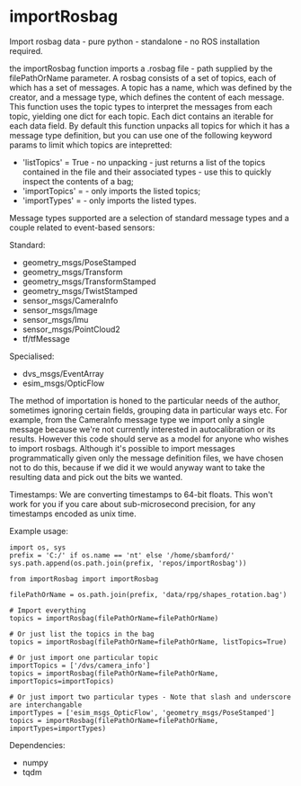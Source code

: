 # importRosbag
Import rosbag data - pure python - standalone - no ROS installation required.

the importRosbag function imports a .rosbag file - path supplied by the 
filePathOrName parameter. 
A rosbag consists of a set of topics, each of which has a set of messages.
A topic has a name, which was defined by the creator, and a message type, which
defines the content of each message. 
This function uses the topic types to interpret the messages from each topic, 
yielding one dict for each topic. Each dict contains an iterable for each data 
field.
By default this function unpacks all topics for which it has a message type 
definition, but you can use one of the following keyword params to limit which 
topics are intepretted:

* 'listTopics' = True - no unpacking - just returns a list of the topics contained in the file and their associated types - use this to quickly inspect the contents of a bag;
* 'importTopics' = <list of strings> - only imports the listed topics;
* 'importTypes' = <list of strings> - only imports the listed types.

Message types supported are a selection of standard message types and a couple 
related to event-based sensors:

Standard:

* geometry_msgs/PoseStamped
* geometry_msgs/Transform
* geometry_msgs/TransformStamped
* geometry_msgs/TwistStamped
* sensor_msgs/CameraInfo
* sensor_msgs/Image
* sensor_msgs/Imu
* sensor_msgs/PointCloud2
* tf/tfMessage

Specialised:

* dvs_msgs/EventArray
* esim_msgs/OpticFlow

The method of importation is honed to the particular needs of the author, 
sometimes ignoring certain fields, grouping data in particular ways etc. 
For example, from the CameraInfo message type we import only a single message 
because we're not currently interested in autocalibration or its results.
However this code should serve as a model for anyone who wishes to import rosbags.
Although it's possible to import messages programmatically given only the message 
definition files, we have chosen not to do this, because if we did it we would 
anyway want to take the resulting data and pick out the bits we wanted. 

Timestamps: We are converting timestamps to 64-bit floats. This won't work for you 
if you care about sub-microsecond precision, for any timestamps encoded as unix time. 

Example usage:

```
import os, sys
prefix = 'C:/' if os.name == 'nt' else '/home/sbamford/'    
sys.path.append(os.path.join(prefix, 'repos/importRosbag'))

from importRosbag import importRosbag

filePathOrName = os.path.join(prefix, 'data/rpg/shapes_rotation.bag')

# Import everything
topics = importRosbag(filePathOrName=filePathOrName)

# Or just list the topics in the bag
topics = importRosbag(filePathOrName=filePathOrName, listTopics=True)

# Or just import one particular topic
importTopics = ['/dvs/camera_info']
topics = importRosbag(filePathOrName=filePathOrName, importTopics=importTopics)

# Or just import two particular types - Note that slash and underscore are interchangable
importTypes = ['esim_msgs_OpticFlow', 'geometry_msgs/PoseStamped']
topics = importRosbag(filePathOrName=filePathOrName, importTypes=importTypes)
```

Dependencies:

* numpy
* tqdm




